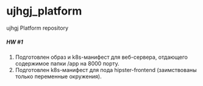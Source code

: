 # ujhgj_platform
ujhgj Platform repository

##### HW #1

1. Подготовлен образ и k8s-манифест для веб-сервера, отдающего содержимое папки /app на 8000 порту.
2. Подготовлен k8s-манифест для пода hipster-frontend (заимствованы только переменные окружения).
